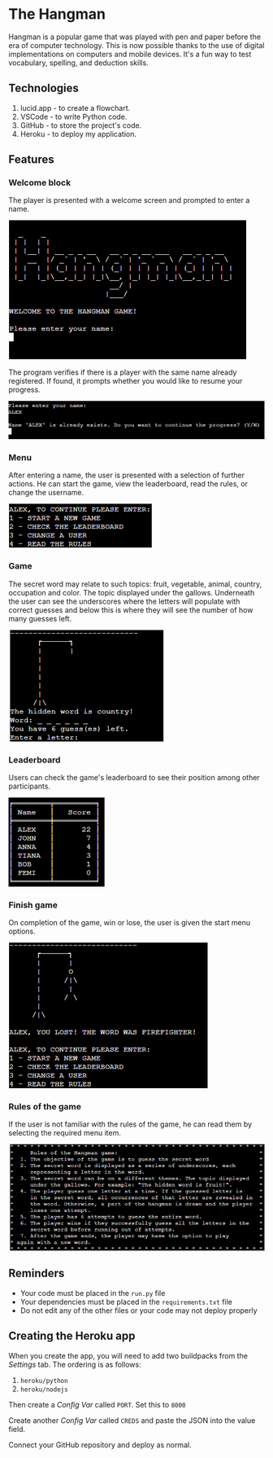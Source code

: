 # The Hangman

Hangman is a popular game that was played with pen and paper before the era of computer technology. This is now possible thanks to the use of digital implementations on computers and mobile devices. It's a fun way to test vocabulary, spelling, and deduction skills.

## Technologies

1. lucid.app - to create a flowchart.
2. VSCode - to write Python code.
3. GitHub - to store the project's code.
4. Heroku - to deploy my application.

## Features

### Welcome block

The player is presented with a welcome screen and prompted to enter a name.

![Welcome](readme_images/welcome.png)

The program verifies if there is a player with the same name already registered. If found, it prompts whether you would like to resume your progress.

![CheckName](readme_images/check_name.png)

### Menu

After entering a name, the user is presented with a selection of further actions. He can start the game, view the leaderboard, read the rules, or change the username.

![Menu](readme_images/menu.png)

### Game

The secret word may relate to such topics: fruit, vegetable, animal, country, occupation and color. The topic displayed under the gallows. Underneath the user can see the underscores where the letters will populate with correct guesses and below this is where they will see the number of how many guesses left.

![Game](readme_images/game.png)

### Leaderboard

Users can check the game's leaderboard to see their position among other participants.

![Leaderboard](readme_images/leaderboard.png)

### Finish game

On completion of the game, win or lose, the user is given the start menu options.

![Finish](/readme_images/game_over.png)

### Rules of the game

If the user is not familiar with the rules of the game, he can read them by selecting the required menu item.

![Rules](readme_images/rules.png)

## Reminders

- Your code must be placed in the `run.py` file
- Your dependencies must be placed in the `requirements.txt` file
- Do not edit any of the other files or your code may not deploy properly

## Creating the Heroku app

When you create the app, you will need to add two buildpacks from the _Settings_ tab. The ordering is as follows:

1. `heroku/python`
2. `heroku/nodejs`

Then create a _Config Var_ called `PORT`. Set this to `8000`

Create another _Config Var_ called `CREDS` and paste the JSON into the value field.

Connect your GitHub repository and deploy as normal.

